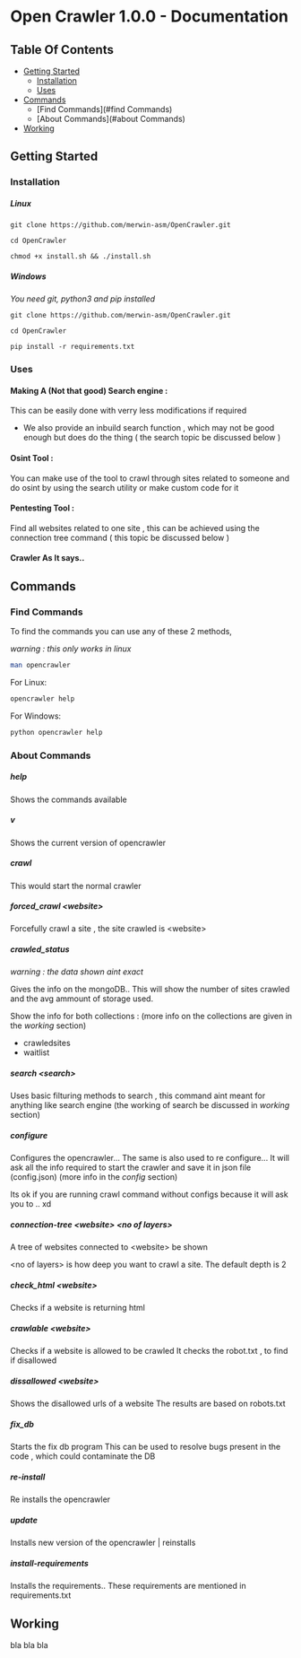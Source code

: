 # Open Crawler 1.0.0 - Documentation 


## Table Of Contents

* [Getting Started](#getting-started)
  * [Installation](#installation)
  * [Uses](#uses)
* [Commands](#commands)
  * [Find Commands](#find Commands)
  * [About Commands](#about Commands)
* [Working](#working)


## Getting Started

### Installation

##### Linux

```shell
git clone https://github.com/merwin-asm/OpenCrawler.git
```
```shell
cd OpenCrawler
```
```shell
chmod +x install.sh && ./install.sh
```

##### Windows

*You need git, python3 and pip installed*

```shell
git clone https://github.com/merwin-asm/OpenCrawler.git
```
```shell
cd OpenCrawler
```
```shell
pip install -r requirements.txt
```

### Uses

#### Making A (Not that good) Search engine :

This can be easily done with verry less modifications if required 

- We also provide an inbuild search function , which may not be good enough but does do the thing ( the search topic be discussed below )

#### Osint Tool : 

You can make use of the tool to crawl through sites related to someone and do osint by using the search utility or make custom code for it

#### Pentesting Tool :

Find all websites related to one site , this can be achieved using the connection tree command ( this topic be discussed below )

#### Crawler As It says..

## Commands

### Find Commands
To find the commands you can use any of these 2 methods,

*warning  : this only works in linux*
```sh
man opencrawler
```

For Linux:
```sh
opencrawler help
```
For Windows:
```sh
python opencrawler help
```

### About Commands

#####  help

Shows the commands available

##### v

Shows the current version of opencrawler

##### crawl

This would start the normal crawler

##### forced_crawl \<website\>

Forcefully crawl a site , the site crawled is \<website\>

##### crawled_status

*warning : the data shown aint exact*

Gives the info on the mongoDB..
This will show the number of sites crawled and the avg ammount of storage used.

Show the info for both collections : (more info on the collections are given in the *working* section) 
- crawledsites
- waitlist

##### search \<search\>

Uses basic filturing methods to search , this command aint meant for anything like search engine
(the working of search be discussed in *working* section)


##### configure

Configures the opencrawler... 
The same is also used to re configure...
It will ask all the info required to start the crawler and save it in json file (config.json) (more info in the *config* section)

Its ok if you are running crawl command without configs because it will ask you to .. xd

##### connection-tree \<website\> \<no of layers\>

A tree of websites connected to \<website\> be shown

\<no of layers\> is how deep you want to crawl a site.
The default depth is 2

##### check_html \<website\>

Checks if a website is returning html

##### crawlable \<website\>

Checks if a website is allowed to be crawled
It checks the robot.txt , to find if disallowed

##### dissallowed \<website\>

Shows the disallowed urls of a website
The results are based on robots.txt

##### fix_db 

Starts the fix db program
This can be used to resolve bugs present in the code , which could contaminate the DB

##### re-install 

Re installs the opencrawler

##### update

Installs new version of the opencrawler | reinstalls 

##### install-requirements

Installs the requirements..
These requirements are mentioned in requirements.txt

## Working
bla bla bla
